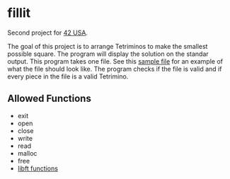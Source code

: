 # fillit

Second project for [42 USA](https://www.42.us.org/).

The goal of this project is to arrange Tetriminos to make the smallest possible square. The program will display the solution on the standar output.
This program takes one file. See this [sample file](https://github.com/ncaron/fillit/blob/master/tests/sample.fillit) for an example of what the file should look like. The program checks if the file is valid and if every piece in the file is a valid Tetrimino.

## Allowed Functions
* exit
* open
* close
* write
* read
* malloc
* free
* [libft functions](https://github.com/ncaron/libft)
